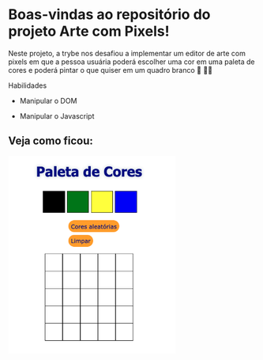 # Boas-vindas ao repositório do projeto Arte com Pixels!


Neste projeto, a trybe nos desafiou a implementar um editor de arte com pixels em que a pessoa usuária poderá escolher uma cor em uma paleta de cores e poderá pintar o que quiser em um quadro branco 🎨 🧑‍🎨

Habilidades
- Manipular o DOM

- Manipular o Javascript

<div>
<h2 size="2"> Veja como ficou: </h2>
  <img height="400em" src="/pixels.png"/>
</div>
